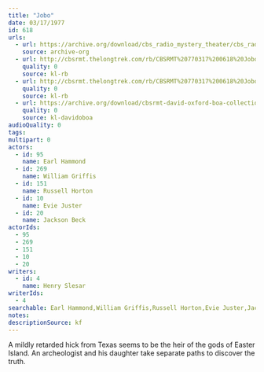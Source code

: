 ```yaml
---
title: "Jobo"
date: 03/17/1977
id: 618
urls: 
  - url: https://archive.org/download/cbs_radio_mystery_theater/cbs_radio_mystery_theater-0601-0650.zip/cbs_radio_mystery_theater-0601-0650%2Fcbsrmt_0618_jobo.mp3
    source: archive-org
  - url: http://cbsrmt.thelongtrek.com/rb/CBSRMT%20770317%200618%20Jobo_writ%20am_noise_recorded%207_23_77.mp3
    quality: 0
    source: kl-rb
  - url: http://cbsrmt.thelongtrek.com/rb/CBSRMT%20770317%200618%20Jobo_wbbm_rb.mp3
    quality: 0
    source: kl-rb
  - url: https://archive.org/download/cbsrmt-david-oxford-boa-collection/CBSRMT-770317-0618-Jobo-(128-48)_WBBM-JE-{BoA}.mp3
    quality: 0
    source: kl-davidoboa
audioQuality: 0
tags: 
multipart: 0
actors:  
  - id: 95
    name: Earl Hammond  
  - id: 269
    name: William Griffis  
  - id: 151
    name: Russell Horton  
  - id: 10
    name: Evie Juster  
  - id: 20
    name: Jackson Beck
actorIds:  
  - 95  
  - 269  
  - 151  
  - 10  
  - 20
writers:  
  - id: 4
    name: Henry Slesar
writerIds:  
  - 4
searchable: Earl Hammond,William Griffis,Russell Horton,Evie Juster,Jackson Beck Henry Slesar
notes: 
descriptionSource: kf
---
```

A mildly retarded hick from Texas seems to be the heir of the gods of Easter Island. An archeologist and his daughter take separate paths to discover the truth.